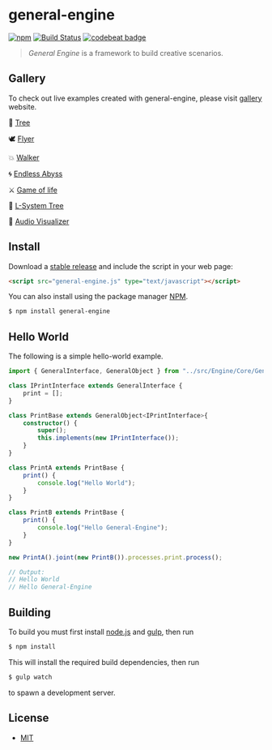 # general-engine
[![npm][npm-image]][npm-url] [![Build Status][travis-image]][travis-url] [![codebeat badge][codebeat-image]][codebeat-url]

> *General Engine* is a framework to build creative scenarios.

## Gallery
To check out live examples created with general-engine, please visit [gallery][repo-gallery] website.

 🌳 [Tree](https://general-engine.com/views/gallery.html?scene=tree)

 🕊 [Flyer](https://general-engine.com/views/gallery.html?scene=flyer)
 
 💥 [Walker](https://general-engine.com/views/gallery.html?scene=walker)
 
 🌀 [Endless Abyss](https://general-engine.com/views/gallery.html?scene=endlessabyss)
 
 ⚔ [Game of life](https://general-engine.com/views/gallery.html?scene=gameoflife)
 
 🌿 [L-System Tree](https://general-engine.com/views/gallery.html?scene=lsystemtree)
 
 🎵 [Audio Visualizer](https://general-engine.com/views/gallery.html?scene=audiovisualizer)

## Install
Download a [stable release][repo-releases] and include the script in your web page:
``` html
<script src="general-engine.js" type="text/javascript"></script>
```
You can also install using the package manager [NPM][npm-url].
``` bash
$ npm install general-engine
```
## Hello World
The following is a simple hello-world example.

```ts
import { GeneralInterface, GeneralObject } from "../src/Engine/Core/GeneralObject";

class IPrintInterface extends GeneralInterface {
    print = [];
}

class PrintBase extends GeneralObject<IPrintInterface>{
    constructor() {
        super();
        this.implements(new IPrintInterface());
    }
}

class PrintA extends PrintBase {
    print() {
        console.log("Hello World");
    }
}

class PrintB extends PrintBase {
    print() {
        console.log("Hello General-Engine");
    }
}

new PrintA().joint(new PrintB()).processes.print.process();

// Output:
// Hello World
// Hello General-Engine
```

## Building 
To build you must first install [node.js](http://nodejs.org/) and [gulp](http://gulpjs.com/), then run
``` bash
$ npm install
```
This will install the required build dependencies, then run
``` bash
$ gulp watch
```
to spawn a development server.

## License
- [MIT](./LICENSE)

[repo-releases]: https://github.com/experdot/general-engine/releases
[repo-gallery]: https://experdot.github.io/general-engine/views/gallery.html?scene=endlessabyss

[npm-url]: https://www.npmjs.com/package/general-engine
[npm-image]: https://img.shields.io/npm/v/general-engine.svg

[travis-url]: https://travis-ci.org/experdot/general-engine
[travis-image]: https://travis-ci.org/experdot/general-engine.svg?branch=master

[codebeat-url]: https://codebeat.co/projects/github-com-experdot-general-engine-master
[codebeat-image]: https://codebeat.co/badges/7c21280a-03fb-4abc-90eb-a4f50c3e2760
